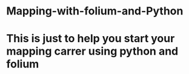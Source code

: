 # Mapping-with-folium-and-Python
# This is just to help you start your mapping carrer using python and folium
